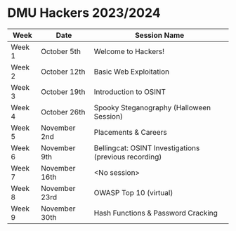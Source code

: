 # DMU Hackers 2023/2024 
| Week | Date | Session Name |
| --- | --- | --- |
| Week 1 | October 5th | Welcome to Hackers! |
| Week 2 | October 12th | Basic Web Exploitation |
| Week 3 | October 19th | Introduction to OSINT |
| Week 4 | October 26th | Spooky Steganography (Halloween Session)|
| Week 5 | November 2nd | Placements & Careers |
| Week 6 | November 9th | Bellingcat: OSINT Investigations (previous recording) |
| Week 7 | November 16th | \<No session\> |
| Week 8 | November 23rd | OWASP Top 10 (virtual) |
| Week 9 | November 30th | Hash Functions & Password Cracking|

